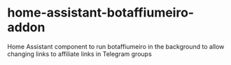 # home-assistant-botaffiumeiro-addon
Home Assistant component to run botaffiumeiro in the background to allow changing links to affiliate links in Telegram groups
